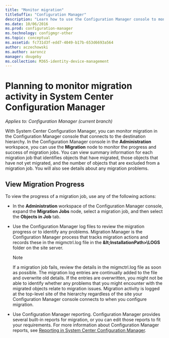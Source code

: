 ```yaml
---
title: "Monitor migration"
titleSuffix: "Configuration Manager"
description: "Learn how to use the Configuration Manager console to monitor the progress and success of migration jobs."
ms.date: 10/06/2016
ms.prod: configuration-manager
ms.technology: configmgr-other
ms.topic: conceptual
ms.assetid: fc731d3f-edd7-4049-b17b-653d6693a564
author: aczechowski
ms.author: aaroncz
manager: dougeby
ms.collection: M365-identity-device-management
---
```

# Planning to monitor migration activity in System Center Configuration Manager

*Applies to: Configuration Manager (current branch)*

With System Center Configuration Manager, you can monitor migration in the Configuration Manager console that connects to the destination hierarchy. In the Configuration Manager console in the **Administration** workspace, you can use the **Migration** node to monitor the progress and success of migration jobs. You can view summary information for each migration job that identifies objects that have migrated, those objects that have not yet migrated, and the number of objects that are excluded from a migration job. You will also see details about any migration problems.  

## View Migration Progress  
 To view the progress of a migration job, use any of the following actions:  

-   In the **Administration** workspace of the Configuration Manager console, expand the **Migration Jobs** node, select a migration job, and then select the **Objects in Job** tab.  

-   Use the Configuration Manager log files to review the migration progress or to identify any problems. Migration Manager is the Configuration Manager process that tracks migration actions and records these in the migmctrl.log file in the **\&lt;InstallationPath\>\\LOGS** folder on the site server.  

    > [!NOTE]  
    >  If a migration job fails, review the details in the migmctrl.log file as soon as possible. The migration log entries are continually added to the file and overwrite old details. If the entries are overwritten, you might not be able to identify whether any problems that you might encounter with the migrated objects relate to migration issues. Migration activity is logged at the top\-level site of the hierarchy regardless of the site your Configuration Manager console connects to when you configure migration.  

-   Use Configuration Manager reporting. Configuration Manager provides several built\-in reports for migration, or you can edit those reports to fit your requirements. For more information about Configuration Manager reports, see [Reporting in System Center Configuration Manager](../../core/servers/manage/reporting.md).  
